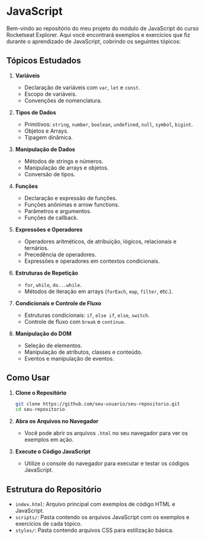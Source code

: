 # JavaScript

Bem-vindo ao repositório do meu projeto do módulo de JavaScript do curso Rocketseat Explorer. Aqui você encontrará exemplos e exercícios que fiz durante o aprendizado de JavaScript, cobrindo os seguintes tópicos:

## Tópicos Estudados

1. **Variáveis**
    - Declaração de variáveis com `var`, `let` e `const`.
    - Escopo de variáveis.
    - Convenções de nomenclatura.

2. **Tipos de Dados**
    - Primitivos: `string`, `number`, `boolean`, `undefined`, `null`, `symbol`, `bigint`.
    - Objetos e Arrays.
    - Tipagem dinâmica.

3. **Manipulação de Dados**
    - Métodos de strings e números.
    - Manipulação de arrays e objetos.
    - Conversão de tipos.

4. **Funções**
    - Declaração e expressão de funções.
    - Funções anônimas e arrow functions.
    - Parâmetros e argumentos.
    - Funções de callback.

5. **Expressões e Operadores**
    - Operadores aritméticos, de atribuição, lógicos, relacionais e ternários.
    - Precedência de operadores.
    - Expressões e operadores em contextos condicionais.

6. **Estruturas de Repetição**
    - `for`, `while`, `do...while`.
    - Métodos de iteração em arrays (`forEach`, `map`, `filter`, etc.).

7. **Condicionais e Controle de Fluxo**
    - Estruturas condicionais: `if`, `else if`, `else`, `switch`.
    - Controle de fluxo com `break` e `continue`.

8. **Manipulação do DOM**
    - Seleção de elementos.
    - Manipulação de atributos, classes e conteúdo.
    - Eventos e manipulação de eventos.

## Como Usar

1. **Clone o Repositório**
    ```bash
    git clone https://github.com/seu-usuario/seu-repositorio.git
    cd seu-repositorio
    ```

2. **Abra os Arquivos no Navegador**
    - Você pode abrir os arquivos `.html` no seu navegador para ver os exemplos em ação.

3. **Execute o Código JavaScript**
    - Utilize o console do navegador para executar e testar os códigos JavaScript.

## Estrutura do Repositório

- `index.html`: Arquivo principal com exemplos de código HTML e JavaScript.
- `scripts/`: Pasta contendo os arquivos JavaScript com os exemplos e exercícios de cada tópico.
- `styles/`: Pasta contendo arquivos CSS para estilização básica.


